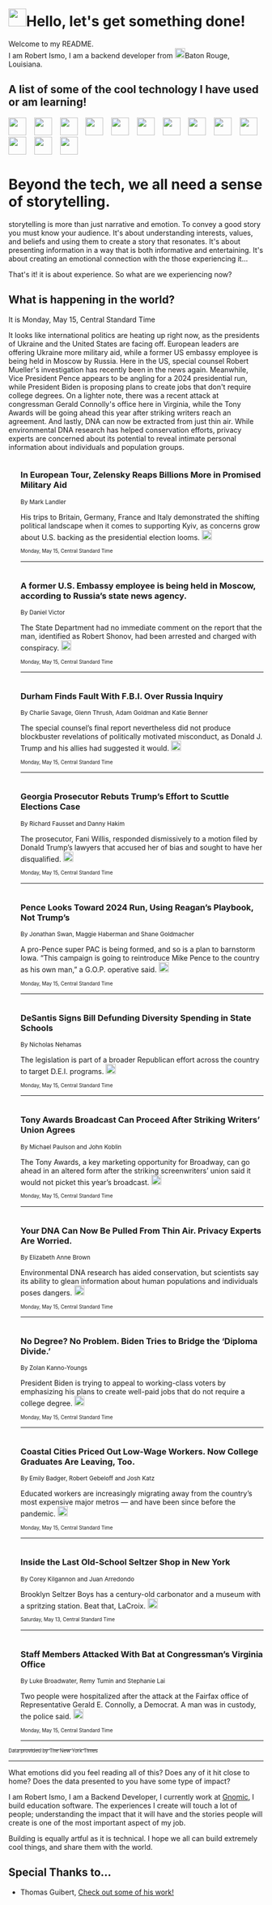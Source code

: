 <h1><img src="https://emojis.slackmojis.com/emojis/images/1643514375/3493/hot-coffee.gif?1643514375" width="35"/>Hello, let's get something done!</h1>

<p>Welcome to my README.<br/>
I am Robert Ismo, I am a backend developer from <img src="https://emojis.slackmojis.com/emojis/images/1638395689/50435/moulin_rouge.png?1638395689" width="20"/>Baton Rouge, Louisiana.</p>
<h2>A list of some of the cool technology I have used or am learning!</h2>
<p>
<img src="https://emojis.slackmojis.com/emojis/images/1643516091/21142/meow_bongotap.gif?1643516091" width="35" alt="">
<img src="https://img.shields.io/badge/Favorite%20Frontend%20Framework-SvelteKit-f83903" alt="">
<img src="https://img.shields.io/badge/Second%20Favorite-Vue-40b581" alt="">
<img src="https://img.shields.io/badge/Most%20Used%20Runtime-Nodejs-78b061" alt="">
<img src="https://emojis.slackmojis.com/emojis/images/1643517416/34482/fire.gif?1643517416" width="35" alt="">
<img src="https://img.shields.io/badge/Javascript%20But%20Better-Typescript-0078ca" alt="">
<img src="https://img.shields.io/badge/Favorite%20Language-Elixir-3e244d" alt="">
<img src="https://img.shields.io/badge/Containerize%20Everything-Docker-6ac9ef" alt="">
<img src="https://emojis.slackmojis.com/emojis/images/1643514596/5999/meow_party.gif?1643514596" width="35" alt="">
<img src="https://img.shields.io/badge/API%20Love%20Language-Graphql-de32a5" alt="">
<img src="https://img.shields.io/badge/Our%20Favorite%20Version%20Controller-Git-e94f33" alt="">
<img src="https://img.shields.io/badge/Favorite%20Database-Redis-d42d1d" alt="">
<img src="https://emojis.slackmojis.com/emojis/images/1643514559/5584/deployparrot.gif?1643514559" width="35" alt="">
<img src="https://img.shields.io/badge/Container%20Interstate-RabbitMQ-f66200" alt="">
<img src="https://img.shields.io/badge/Gotta%20Learn-Kubernetes-316adf" alt="">
<img src="https://img.shields.io/badge/Really%20Mature%20Now-WASM-654fef" alt="">
<img src="https://emojis.slackmojis.com/emojis/images/1666642497/61942/dance_vibe.gif?1666642497" width="35" alt="">
<img src="https://img.shields.io/badge/For%20My%20M1-ARM64-657d96" alt="">
<img src="https://img.shields.io/badge/Loving%20This%20So%20Much-TailwindCSS-17bcb5" alt="">
<img src="https://img.shields.io/badge/Cool%20Build%20Tool-Vite-f9cb24" alt="">
<img src="https://emojis.slackmojis.com/emojis/images/1669231376/62819/working-on-it.gif?1669231376" width="35" alt="">
<img src="https://img.shields.io/badge/Fun%20and%20Easy%20Database-MongoDB-5f8c49" alt="">
<img src="https://img.shields.io/badge/JS%20Life%20Support-NPM-c73737" alt="">
<img src="https://img.shields.io/badge/I%20Liked%20It-DynamoDB-0073b9" alt="">
<img src="https://emojis.slackmojis.com/emojis/images/1643514045/46/question.gif?1643514045" width="35" alt="">
<img src="https://img.shields.io/badge/cool-React-60d6f9" alt="">
<img src="https://img.shields.io/badge/Future%20Big%20Project-Lambda-f37e00" alt="">
<img src="https://img.shields.io/badge/NPM%20But%20Better-PNPM-f1aa07" alt="">
<img src="https://emojis.slackmojis.com/emojis/images/1643514943/9662/fbwow.gif?1643514943" width="35" alt="">
<img src="https://img.shields.io/badge/First%20Language-C-662079" alt="">
<img src="https://img.shields.io/badge/Where%20I%20Deploy%20Frontend-Vercel-000000" alt="">
<img src="https://img.shields.io/badge/Who%20Does%20not%20Want%20an%20App-Swift-f9492a" alt="">
<img src="https://emojis.slackmojis.com/emojis/images/1643514058/151/javascript.png?1643514058" width="35" alt="">
<img src="https://img.shields.io/badge/cool-Python-fbd542" alt="">
<img src="https://img.shields.io/badge/Favorite%20Something-Stripe-656cdc" alt="">
<img src="https://img.shields.io/badge/Of%20Course-HTML5-ed6327" alt="">
<img src="https://emojis.slackmojis.com/emojis/images/1660415405/60731/bomb.gif?1660415405" width="35" alt="">
<img src="https://img.shields.io/badge/hate-CSS-2964ec" alt="">
<img src="https://img.shields.io/badge/Learning-CircleCI-141215" alt="">
<img src="https://img.shields.io/badge/Learning-Rust-fbbb3b" alt="">
<img src="https://emojis.slackmojis.com/emojis/images/1660415397/60712/writing-hand.gif?1660415397" width="35" alt="">
<img src="https://img.shields.io/badge/Dev%20Browser%20of%20Choice-Firefox-cc4e26" alt="">
<img src="https://img.shields.io/badge/Recoverying%20From%20Windows-UNIX-1781e3" alt="">
<img src="https://img.shields.io/badge/LOVE-LogSeq-90c1c2" alt="">
<img src="https://emojis.slackmojis.com/emojis/images/1643514066/223/kirby.gif?1643514066" width="35" alt="">
<img src="https://img.shields.io/badge/Daily%20Driver-MacOS-e6e6e8" alt="">
<img src="https://img.shields.io/badge/Git%20Server-Github-000000" alt="">
<img src="https://img.shields.io/badge/enjoyable-EC2-f17428" alt="">
<img src="https://emojis.slackmojis.com/emojis/images/1643514239/2069/excited.gif?1643514239" width="35" alt="">
</p>
<h1>Beyond the tech, we all need a sense of storytelling.</h1>
<p>storytelling is more than just narrative and emotion. To convey a good story you must know your audience. It's about understanding interests, values, and beliefs and using them to create a story that resonates. It's about presenting information in a way that is both informative and entertaining. It's about creating an emotional connection with the those experiencing it...</p>
<p>That's it! it is about experience. So what are we experiencing now?</p>
<h2>What is happening in the world?</h2>
<p>It is Monday, May 15, Central Standard Time</p>
<p>
It looks like international politics are heating up right now, as the presidents of Ukraine and the United States are facing off. European leaders are offering Ukraine more military aid, while a former US embassy employee is being held in Moscow by Russia. Here in the US, special counsel Robert Mueller&#39;s investigation has recently been in the news again. Meanwhile, Vice President Pence appears to be angling for a 2024 presidential run, while President Biden is proposing plans to create jobs that don&#39;t require college degrees. On a lighter note, there was a recent attack at congressman Gerald Connolly&#39;s office here in Virginia, while the Tony Awards will be going ahead this year after striking writers reach an agreement.  And lastly, DNA can now be extracted from just thin air. While environmental DNA research has helped conservation efforts, privacy experts are concerned about its potential to reveal intimate personal information about individuals and population groups.</p>
<ol>
<img src="https://img.shields.io/badge/-world-blue" alt="">
<h3>In European Tour, Zelensky Reaps Billions More in Promised Military Aid</h3>
<sub>By Mark Landler</sub>
<p>His trips to Britain, Germany, France and Italy demonstrated the shifting political landscape when it comes to supporting Kyiv, as concerns grow about U.S. backing as the presidential election looms.  <a href="https://nyti.ms/41B01gB"><img src="https://developer.nytimes.com/files/poweredby_nytimes_30b.png?v=1583354208352" height="20"></a></p>
<sub><sub>Monday, May 15, Central Standard Time</sub></sub>
<hr/>
<img src="https://img.shields.io/badge/-world-blue" alt="">
<h3>A former U.S. Embassy employee is being held in Moscow, according to Russia’s state news agency.</h3>
<sub>By Daniel Victor</sub>
<p>The State Department had no immediate comment on the report that the man, identified as Robert Shonov, had been arrested and charged with conspiracy.  <a href="https://nyti.ms/42Cc5zn"><img src="https://developer.nytimes.com/files/poweredby_nytimes_30b.png?v=1583354208352" height="20"></a></p>
<sub><sub>Monday, May 15, Central Standard Time</sub></sub>
<hr/>
<img src="https://img.shields.io/badge/-us-blue" alt="">
<h3>Durham Finds Fault With F.B.I. Over Russia Inquiry</h3>
<sub>By Charlie Savage, Glenn Thrush, Adam Goldman and Katie Benner</sub>
<p>The special counsel’s final report nevertheless did not produce blockbuster revelations of politically motivated misconduct, as Donald J. Trump and his allies had suggested it would.  <a href="https://nyti.ms/3pG6ZUj"><img src="https://developer.nytimes.com/files/poweredby_nytimes_30b.png?v=1583354208352" height="20"></a></p>
<sub><sub>Monday, May 15, Central Standard Time</sub></sub>
<hr/>
<img src="https://img.shields.io/badge/-us-blue" alt="">
<h3>Georgia Prosecutor Rebuts Trump’s Effort to Scuttle Elections Case</h3>
<sub>By Richard Fausset and Danny Hakim</sub>
<p>The prosecutor, Fani Willis, responded dismissively to a motion filed by Donald Trump’s lawyers that accused her of bias and sought to have her disqualified.  <a href="https://nyti.ms/3MeEqFk"><img src="https://developer.nytimes.com/files/poweredby_nytimes_30b.png?v=1583354208352" height="20"></a></p>
<sub><sub>Monday, May 15, Central Standard Time</sub></sub>
<hr/>
<img src="https://img.shields.io/badge/-us-blue" alt="">
<h3>Pence Looks Toward 2024 Run, Using Reagan’s Playbook, Not Trump’s</h3>
<sub>By Jonathan Swan, Maggie Haberman and Shane Goldmacher</sub>
<p>A pro-Pence super PAC is being formed, and so is a plan to barnstorm Iowa. “This campaign is going to reintroduce Mike Pence to the country as his own man,” a G.O.P. operative said.  <a href="https://nyti.ms/41Fl3e9"><img src="https://developer.nytimes.com/files/poweredby_nytimes_30b.png?v=1583354208352" height="20"></a></p>
<sub><sub>Monday, May 15, Central Standard Time</sub></sub>
<hr/>
<img src="https://img.shields.io/badge/-us-blue" alt="">
<h3>DeSantis Signs Bill Defunding Diversity Spending in State Schools</h3>
<sub>By Nicholas Nehamas</sub>
<p>The legislation is part of a broader Republican effort across the country to target D.E.I. programs.  <a href="https://nyti.ms/3o7b2Zp"><img src="https://developer.nytimes.com/files/poweredby_nytimes_30b.png?v=1583354208352" height="20"></a></p>
<sub><sub>Monday, May 15, Central Standard Time</sub></sub>
<hr/>
<img src="https://img.shields.io/badge/-theater-blue" alt="">
<h3>Tony Awards Broadcast Can Proceed After Striking Writers’ Union Agrees</h3>
<sub>By Michael Paulson and John Koblin</sub>
<p>The Tony Awards, a key marketing opportunity for Broadway, can go ahead in an altered form after the striking screenwriters’ union said it would not picket this year’s broadcast.  <a href="https://nyti.ms/3o137wN"><img src="https://developer.nytimes.com/files/poweredby_nytimes_30b.png?v=1583354208352" height="20"></a></p>
<sub><sub>Monday, May 15, Central Standard Time</sub></sub>
<hr/>
<img src="https://img.shields.io/badge/-science-blue" alt="">
<h3>Your DNA Can Now Be Pulled From Thin Air. Privacy Experts Are Worried.</h3>
<sub>By Elizabeth Anne Brown</sub>
<p>Environmental DNA research has aided conservation, but scientists say its ability to glean information about human populations and individuals poses dangers.  <a href="https://nyti.ms/3BrrZAN"><img src="https://developer.nytimes.com/files/poweredby_nytimes_30b.png?v=1583354208352" height="20"></a></p>
<sub><sub>Monday, May 15, Central Standard Time</sub></sub>
<hr/>
<img src="https://img.shields.io/badge/-us-blue" alt="">
<h3>No Degree? No Problem. Biden Tries to Bridge the ‘Diploma Divide.’</h3>
<sub>By Zolan Kanno-Youngs</sub>
<p>President Biden is trying to appeal to working-class voters by emphasizing his plans to create well-paid jobs that do not require a college degree.  <a href="https://nyti.ms/42Uogre"><img src="https://developer.nytimes.com/files/poweredby_nytimes_30b.png?v=1583354208352" height="20"></a></p>
<sub><sub>Monday, May 15, Central Standard Time</sub></sub>
<hr/>
<img src="https://img.shields.io/badge/-upshot-blue" alt="">
<h3>Coastal Cities Priced Out Low-Wage Workers. Now College Graduates Are Leaving, Too.</h3>
<sub>By Emily Badger, Robert Gebeloff and Josh Katz</sub>
<p>Educated workers are increasingly migrating away from the country’s most expensive major metros — and have been since before the pandemic.  <a href="https://nyti.ms/3M2qcHf"><img src="https://developer.nytimes.com/files/poweredby_nytimes_30b.png?v=1583354208352" height="20"></a></p>
<sub><sub>Monday, May 15, Central Standard Time</sub></sub>
<hr/>
<img src="https://img.shields.io/badge/-nyregion-blue" alt="">
<h3>Inside the Last Old-School Seltzer Shop in New York</h3>
<sub>By Corey Kilgannon and Juan Arredondo</sub>
<p>Brooklyn Seltzer Boys has a century-old carbonator and a museum with a spritzing station. Beat that, LaCroix.  <a href="https://nyti.ms/3nPwxhr"><img src="https://developer.nytimes.com/files/poweredby_nytimes_30b.png?v=1583354208352" height="20"></a></p>
<sub><sub>Saturday, May 13, Central Standard Time</sub></sub>
<hr/>
<img src="https://img.shields.io/badge/-us-blue" alt="">
<h3>Staff Members Attacked With Bat at Congressman’s Virginia Office</h3>
<sub>By Luke Broadwater, Remy Tumin and Stephanie Lai</sub>
<p>Two people were hospitalized after the attack at the Fairfax office of Representative Gerald E. Connolly, a Democrat. A man was in custody, the police said.  <a href="https://nyti.ms/3M4xxq0"><img src="https://developer.nytimes.com/files/poweredby_nytimes_30b.png?v=1583354208352" height="20"></a></p>
<sub><sub>Monday, May 15, Central Standard Time</sub></sub>
<hr/>
</ol>
<a href="https://developer.nytimes.com"><sub><sub>Data provided by The New York Times</sub></sub></a>
<hr/>
<p>What emotions did you feel reading all of this? Does any of it hit close to home? Does the data presented to you have some type of impact?</p>
<p>I am Robert Ismo, I am a Backend Developer, I currently work at <a href="https://gnomic.education/">Gnomic</a>, I build education software. The experiences I create will touch a lot of people; understanding the impact that it will have and the stories people will create is one of the most important aspect of my job.</p>
<p>Building is equally artful as it is technical. I hope we all can build extremely cool things, and share them with the world.</p>
<h2>Special Thanks to...</h2>
<ul>
<li>Thomas Guibert, <a href="https://github.com/thmsgbrt/thmsgbrt">Check out some of his work!</a></li>
</ul>